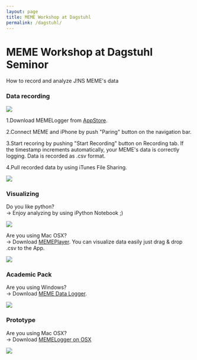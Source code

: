 ```yaml
---
layout: page
title: MEME Workshop at Dagstuhl
permalink: /dagstuhl/
---
```


# MEME Workshop at Dagstuhl Seminor

How to record and analyze J!NS MEME's data

### Data recording

<img src="https://dl.dropboxusercontent.com/u/12208857/img/github_memelogger_ios_dev_01.png" class="image-on-frame-medium">

1.Download MEMELogger from [AppStore](https://itunes.apple.com/us/app/memelogger/id1073074817?mt=8).

2.Connect MEME and iPhone by push "Paring" button on the navigation bar.

3.Start recoring by pushing "Start Recording" button on Recording tab. If the timestamp increments automatically, your MEME's data is correctly logging. Data is recorded as .csv format.

4.Pull recorded data by using iTunes File Sharing.

<img src="https://dl.dropboxusercontent.com/u/12208857/img/dagstuhl_meme01.png" class="image-on-frame">

### Visualizing

Do you like python?<br>
-> Enjoy analyzing by using iPython Notebook ;)

<img src="https://dl.dropboxusercontent.com/u/12208857/img/dagstuhl_meme02.png" class="image-on-frame">

Are you using Mac OSX?<br>
-> Download [MEMEPlayer](https://dl.dropboxusercontent.com/u/12208857/snd/MEMEPlayer.zip). You can visualize data easily just drag & drop .csv to the App.

<img src="https://dl.dropboxusercontent.com/u/12208857/img/dagstuhl_meme03.png" class="image-on-frame">

### Academic Pack

Are you using Windows?<br>
-> Download [MEME Data Logger](http://xfs.jp/jXBcC).

<img src="https://dl.dropboxusercontent.com/u/12208857/img/dagstuhl_meme04.png" class="image-on-frame">

### Prototype

Are you using Mac OSX?<br>
-> Download [MEMELogger on OSX](https://dl.dropboxusercontent.com/u/12208857/snd/MEMELogger-OSX.zip)

<img src="https://dl.dropboxusercontent.com/u/12208857/img/dagstuhl_meme05.png" class="image-on-frame">